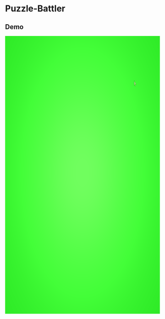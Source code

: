 # Puzzle-Battler
 
## Demo
<p align="center">
  <img src="DemoFootage/Gifs/threeInLine.gif" span title="three in line demo" width="1010" height="900"/>
</p>
